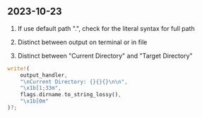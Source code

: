 


## 2023-10-23

1. If use default path ".", check for the literal syntax for full path

2. Distinct between output on terminal or in file

3. Distinct between "Current Directory" and "Target Directory"

```rs
write!(
    output_handler,
    "\nCurrent Directory: {}{}{}\n\n",
    "\x1b[1;33m",
    flags.dirname.to_string_lossy(),
    "\x1b[0m"
)?;
```